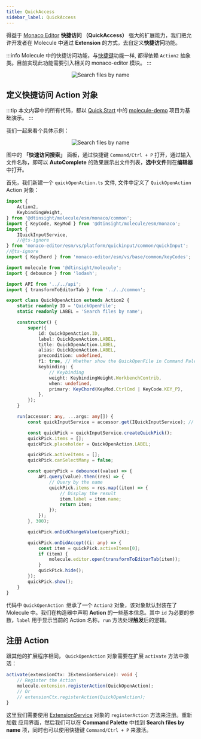 ```yaml
---
title: QuickAccess
sidebar_label: QuickAccess
---
```


得益于 [Monaco Editor](https://microsoft.github.io/monaco-editor/) **快捷访问 （QuickAccess）** 强大的扩展能力，我们把允许开发者在 Molecule 中通过 **Extension** 的方式，去自定义**快捷访问**功能。

:::info
Molecule 中的快捷访问功能，与[快捷键](./extend-keybinding.md)功能一样, 都得依赖 `Action2` 抽象类。目前实现此功能需要引入相关的 monaco-editor 模块。
:::

<div align="center">
 <img src="/img/guides/extend-quickAccess-1.png" alt="Search files by name" />
</div>

## 定义快捷访问 Action 对象

:::tip
本文内容中的所有代码，都以 [Quick Start](../quick-start) 中的 [molecule-demo](https://github.com/DTStack/molecule-examples/tree/main/packages/molecule-demo) 项目为基础演示。
:::

我们一起来看个具体示例：

<div align="center">
 <img src="/img/guides/extend-quickAccess.png" alt="Search files by name" />
</div>

图中的 **「快速访问搜索」** 面板，通过快捷键 `Command/Ctrl + P` 打开，通过输入文件名称，即可以 **AutoComplete** 的效果展示出文件列表，**选中文件**则在**编辑器**中打开。

首先，我们新建一个 `quickOpenAction.ts` 文件, 文件中定义了 `QuickOpenAction` Action 对象：

```ts title="/src/extensions/theFirstExtension/quickOpenAction.ts"
import {
    Action2,
    KeybindingWeight,
} from '@dtinsight/molecule/esm/monaco/common';
import { KeyCode, KeyMod } from '@dtinsight/molecule/esm/monaco';
import {
    IQuickInputService,
    //@ts-ignore
} from 'monaco-editor/esm/vs/platform/quickinput/common/quickInput';
//@ts-ignore
import { KeyChord } from 'monaco-editor/esm/vs/base/common/keyCodes';

import molecule from '@dtinsight/molecule';
import { debounce } from 'lodash';

import API from '../../api';
import { transformToEditorTab } from '../../common';

export class QuickOpenAction extends Action2 {
    static readonly ID = 'QuickOpenFile';
    static readonly LABEL = 'Search files by name';

    constructor() {
        super({
            id: QuickOpenAction.ID,
            label: QuickOpenAction.LABEL,
            title: QuickOpenAction.LABEL,
            alias: QuickOpenAction.LABEL,
            precondition: undefined,
            f1: true, // Whether show the QuickOpenFile in Command Palette
            keybinding: {
                // Keybinding
                weight: KeybindingWeight.WorkbenchContrib,
                when: undefined,
                primary: KeyChord(KeyMod.CtrlCmd | KeyCode.KEY_P),
            },
        });
    }

    run(accessor: any, ...args: any[]) {
        const quickInputService = accessor.get(IQuickInputService); // Get the quickInput

        const quickPick = quickInputService.createQuickPick();
        quickPick.items = [];
        quickPick.placeholder = QuickOpenAction.LABEL;

        quickPick.activeItems = [];
        quickPick.canSelectMany = false;

        const queryPick = debounce((value) => {
            API.query(value).then((res) => {
                // Query by the name
                quickPick.items = res.map((item) => {
                    // Display the result
                    item.label = item.name;
                    return item;
                });
            });
        }, 300);

        quickPick.onDidChangeValue(queryPick);

        quickPick.onDidAccept((i: any) => {
            const item = quickPick.activeItems[0];
            if (item) {
                molecule.editor.open(transformToEditorTab(item));
            }
            quickPick.hide();
        });
        quickPick.show();
    }
}
```

代码中 `QuickOpenAction `继承了一个 `Action2` 对象，该对象默认封装在了 Molecule 中。我们在构造器中声明 **Action** 的一些基本信息。其中 `id` 为必要的参数，`label` 用于显示当前的 Action 名称，`run` 方法处理**触发**后的逻辑。

## 注册 Action

跟其他的扩展程序相同， `QuickOpenAction` 对象需要在扩展 `activate` 方法中激活：

```ts
activate(extensionCtx: IExtensionService): void {
    // Register the Action
    molecule.extension.registerAction(QuickOpenAction);
    // Or
    // extensionCtx.registerAction(QuickOpenAction);
}
```

这里我们需要使用 [ExtensionService](/docs/api/interfaces/molecule.IExtensionService) 对象的 `registerAction` 方法来注册。重新加载
应用界面，然后我们可以在 **Command Palette** 中找到 **Search files by name** 项，同时也可以使用快捷键 `Command/Ctrl + P` 来激活。
